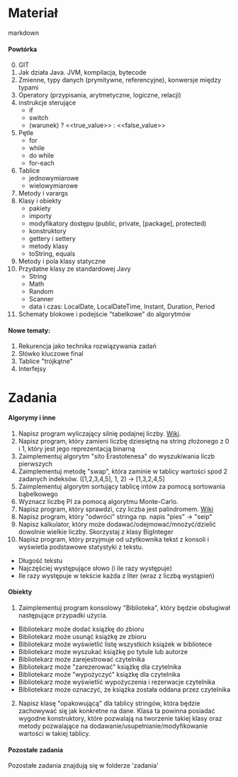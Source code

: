 # Materiał

markdown

#### Powtórka
0. GIT
1. Jak działa Java. JVM, kompilacja, bytecode
2. Zmienne, typy danych (prymitywne, referencyjne), konwersje między typami 
3. Operatory (przypisania, arytmetyczne, logiczne, relacji)
4. instrukcje sterujące
    * if
    * switch
    * (warunek) ? <<true_value>> : <<false_value>>
5. Pętle
    * for
    * while
    * do while
    * for-each
6. Tablice
    * jednowymiarowe
    * wielowymiarowe
7. Metody i varargs
8. Klasy i obiekty
    * pakiety
    * importy
    * modyfikatory dostępu (public, private, [package], protected)
    * konstruktory
    * gettery i settery
    * metody klasy
    * toString, equals
9. Metody i pola klasy statyczne
10. Przydatne klasy ze standardowej Javy
    * String
    * Math
    * Random
    * Scanner
    * data i czas: LocalDate, LocalDateTime, Instant, Duration, Period
12. Schematy blokowe i podejście "tabelkowe" do algorytmów

#### Nowe tematy:
1. Rekurencja jako technika rozwiązywania zadań
2. Słówko kluczowe final
3. Tablice "trójkątne"
4. Interfejsy

# Zadania

#### Algorymy i inne
1. Napisz program wyliczający silnię podajnej liczby. [Wiki](https://pl.wikipedia.org/wiki/Silnia).
2. Napisz program, który zamieni liczbę dziesiętną na string złożonego z 0 i 1, który jest jego reprezentacją binarną 
3. Zaimplementuj algorytm "sito Erastotenesa" do wyszukiwania liczb pierwszych
4. Zaimplementuj metodę "swap", która zaminie w tablicy wartości spod 2 zadanych indeksów. ([1,2,3,4,5], 1, 2) -> [1,3,2,4,5] 
5. Zaimplementuj algorytm sortujący tablicę intów za pomocą sortowania bąbelkowego
6. Wyznacz liczbę PI za pomocą algorytmu Monte-Carlo.
7. Napisz program, który sprawdzi, czy liczba jest palindromem. [Wiki](https://en.wikipedia.org/wiki/Palindromic_number)
8. Napisz program, który "odwróci" stringa np. napis "pies" -> "seip"
9. Napisz kalkulator, który może dodawać/odejmować/mnożyć/dzielić dowolnie wielkie liczby.
Skorzystaj z klasy BigInteger
8. Napisz program, który przyjmuje od użytkownika tekst z konsoli i wyświetla podstawowe statystyki z tekstu.
* Długość tekstu
* Najczęściej występujące słowo (i ile razy występuje)
* Ile razy występuje w tekście każda z liter (wraz z liczbą wystąpień)

#### Obiekty
1. Zaimplementuj program konsolowy "Biblioteka", 
który będzie obsługiwał następujące przypadki użycia.
* Bibliotekarz może dodać książkę do zbioru
* Bibliotekarz może usunąć książkę ze zbioru
* Bibliotekarz może wyświetlić listę wszystkich książek w bibliotece
* Bibliotekarz może wyszukać książkę po tytule lub autorze
* Bibliotekarz może zarejestrować czytelnika
* Bibliotekarz może "zarezerować" książkę dla czytelnika
* Bibliotekarz może "wypożyczyć" książkę dla czytelnika
* Bibliotekarz może wyświetlić wypożyczenia i rezerwacje czytelnika
* Bibliotekarz może oznaczyć, że książka została oddana przez czytelnika 

2. Napisz klasę "opakowującą" dla tablicy stringów, która będzie zachowywać się jak
konkretne na dane. Klasa ta powinna posiadać wygodne konstruktory, które pozwalają na
 tworzenie takiej klasy oraz metody pozwalające na dodawanie/usupełnianie/modyfikowanie wartości w takiej tablicy.
 
#### Pozostałe zadania
Pozostałe zadania znajdują się w folderze 'zadania'


